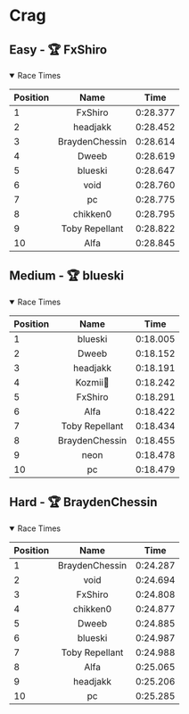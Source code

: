 # Crag
## Easy - 🏆 FxShiro
<details open>
<summary>Race Times</summary>

| Position      | Name          | Time  |
| :------------- |:-------------:| :-----: |
| 1              | FxShiro | 0:28.377 |
| 2              | headjakk | 0:28.452 |
| 3              | BraydenChessin | 0:28.614 |
| 4              | Dweeb | 0:28.619 |
| 5              | blueski | 0:28.647 |
| 6              | void | 0:28.760 |
| 7              | pc | 0:28.775 |
| 8              | chikken0 | 0:28.795 |
| 9              | Toby Repellant | 0:28.822 |
| 10              | Alfa | 0:28.845 |

</details>

## Medium - 🏆 blueski
<details open>
<summary>Race Times</summary>

| Position      | Name          | Time  |
| :------------- |:-------------:| :-----: |
| 1              | blueski | 0:18.005 |
| 2              | Dweeb | 0:18.152 |
| 3              | headjakk | 0:18.191 |
| 4              | Kozmii🌙 | 0:18.242 |
| 5              | FxShiro | 0:18.291 |
| 6              | Alfa | 0:18.422 |
| 7              | Toby Repellant | 0:18.434 |
| 8              | BraydenChessin | 0:18.455 |
| 9              | neon | 0:18.478 |
| 10              | pc | 0:18.479 |

</details>

## Hard - 🏆 BraydenChessin
<details open>
<summary>Race Times</summary>

| Position      | Name          | Time  |
| :------------- |:-------------:| :-----: |
| 1              | BraydenChessin | 0:24.287 |
| 2              | void | 0:24.694 |
| 3              | FxShiro | 0:24.808 |
| 4              | chikken0 | 0:24.877 |
| 5              | Dweeb | 0:24.885 |
| 6              | blueski | 0:24.987 |
| 7              | Toby Repellant | 0:24.988 |
| 8              | Alfa | 0:25.065 |
| 9              | headjakk | 0:25.206 |
| 10              | pc | 0:25.285 |

</details>
